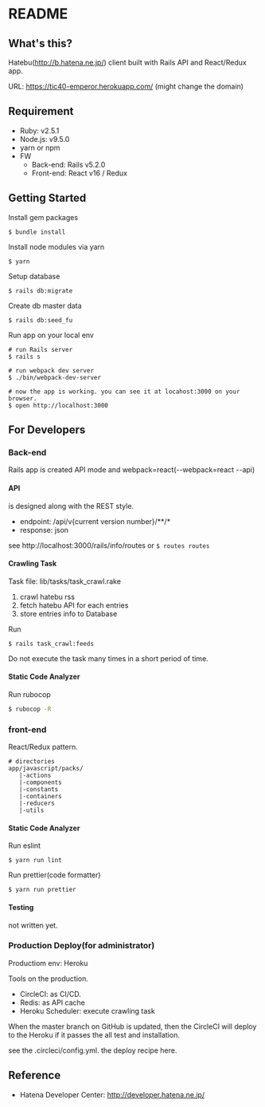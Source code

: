 # README

## What's this?

Hatebu(http://b.hatena.ne.jp/) client built with Rails API and React/Redux app. 

URL: https://tic40-emperor.herokuapp.com/
(might change the domain)

## Requirement

* Ruby: v2.5.1
* Node.js: v9.5.0
* yarn or npm
* FW
  * Back-end: Rails v5.2.0
  * Front-end: React v16 / Redux

## Getting Started

Install gem packages
```
$ bundle install
```

Install node modules via yarn
```
$ yarn
```

Setup database
```
$ rails db:migrate
```

Create db master data
```
$ rails db:seed_fu
```

Run app on your local env
```
# run Rails server
$ rails s

# run webpack dev server
$ ./bin/webpack-dev-server

# now the app is working. you can see it at locahost:3000 on your browser.
$ open http://localhost:3000
```

## For Developers

### Back-end

Rails app is created API mode and webpack=react(--webpack=react --api)

#### API

is designed along with the REST style.

- endpoint: /api/v{current version number}/**/*
- response: json

see http://localhost:3000/rails/info/routes or ```$ routes routes``` 

#### Crawling Task


Task file: lib/tasks/task_crawl.rake

1. crawl hatebu rss
1. fetch hatebu API for each entries
1. store entries info to Database

Run
```
$ rails task_crawl:feeds
```

Do not execute the task many times in a short period of time. 

#### Static Code Analyzer

Run rubocop
```bash
$ rubocop -R
```

### front-end

React/Redux pattern.

```
# directories
app/javascript/packs/
   |-actions
   |-components
   |-constants
   |-containers
   |-reducers
   |-utils
```

#### Static Code Analyzer

Run eslint
```
$ yarn run lint
```

Run prettier(code formatter)
```
$ yarn run prettier
```

#### Testing

not written yet.

### Production Deploy(for administrator)

Productiom env: Heroku

Tools on the production.
- CircleCI: as CI/CD.
- Redis: as API cache
- Heroku Scheduler: execute crawling task

When the master branch on GitHub is updated, then the CircleCI will deploy to the Heroku if it passes the all test and installation.

see the .circleci/config.yml. the deploy recipe here.

## Reference

- Hatena Developer Center: http://developer.hatena.ne.jp/
